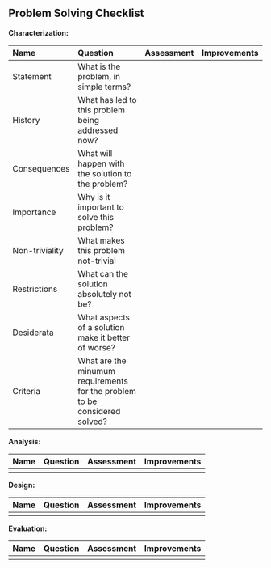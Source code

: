 ## Problem Solving Checklist

__Characterization:__

|         Name|                   Question|    Assessment| Improvements|
|:------------|:--------------------------|-------------:|------------:|
| Statement   | What is the problem, in simple terms?  |              |             |
| History     | What has led to this problem being addressed now? |              |             |
| Consequences| What will happen with the solution to the problem? |              |             |
| Importance  | Why is it important to solve this problem? |              |             |
| Non-triviality | What makes this problem not-trivial  |              |             |
| Restrictions | What can the solution absolutely not be? |              |             |
| Desiderata  | What aspects of a solution make it better of worse? |               |             |
| Criteria    | What are the minumum requirements for the problem to be considered solved?   |              |             |


__Analysis:__

|         Name|                   Question|    Assessment| Improvements|
|:------------|:--------------------------|-------------:|------------:|
|             |                           |              |             |


__Design:__

|         Name|                   Question|    Assessment| Improvements|
|:------------|:--------------------------|-------------:|------------:|
|             |                           |              |             |


__Evaluation:__

|         Name|                   Question|    Assessment| Improvements|
|:------------|:--------------------------|-------------:|------------:|
|             |                           |              |             |
